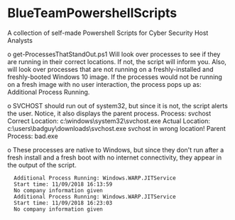 # BlueTeamPowershellScripts
A collection of self-made Powershell Scripts for Cyber Security Host Analysts

o get-ProcessesThatStandOut.ps1
  Will look over processes to see if they are running in their correct locations. If not, the script will inform you.
  Also, will look over processes that are not running on a freshly-installed and freshly-booted Windows 10 image.
  If the processes would not be running on a fresh image with no user interaction, the process pops up as: Additional Process Running.

    
o SVCHOST should run out of system32, but since it is not, the script alerts the user. Notice, it also displays the parent process.
      Process: svchost
      Correct Location: c:\windows\system32\svchost.exe 
      Actual Location: c:\users\badguy\downloads\svchost.exe
      svchost in wrong location!
      Parent Process: bad.exe
    
o These processes are native to Windows, but since they don't run after a fresh install and a fresh boot with no internet connectivity, they appear in the output of the script.

      Additional Process Running: Windows.WARP.JITService
      Start time: 11/09/2018 16:13:59
      No company information given
      Additional Process Running: Windows.WARP.JITService
      Start time: 11/09/2018 16:23:03
      No company information given


